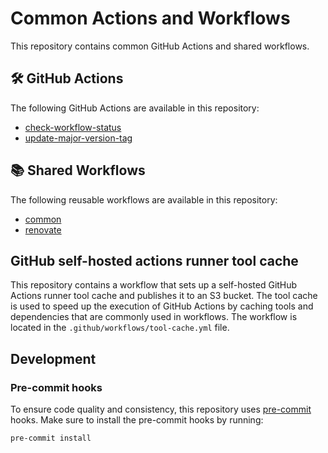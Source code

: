 # Common Actions and Workflows

This repository contains common GitHub Actions and shared workflows.

<!-- BEGIN ACTIONS -->

## 🛠️ GitHub Actions

The following GitHub Actions are available in this repository:

- [check-workflow-status](check-workflow-status/README.md)
- [update-major-version-tag](update-major-version-tag/README.md)

<!-- END ACTIONS -->

<!-- BEGIN SHARED WORKFLOWS -->

## 📚 Shared Workflows

The following reusable workflows are available in this repository:

- [common](./.github/workflows/README.md#common-workflow)
- [renovate](./.github/workflows/README.md#renovate-workflow)

<!-- END SHARED WORKFLOWS -->

## GitHub self-hosted actions runner tool cache

This repository contains a workflow that sets up a self-hosted GitHub Actions runner tool cache and publishes it to an S3 bucket.
The tool cache is used to speed up the execution of GitHub Actions by caching tools and dependencies that are commonly used in workflows.
The workflow is located in the `.github/workflows/tool-cache.yml` file.

## Development

### Pre-commit hooks

To ensure code quality and consistency, this repository uses [pre-commit](https://pre-commit.com/) hooks. Make sure to
install the pre-commit hooks by running:

```bash
pre-commit install
```
